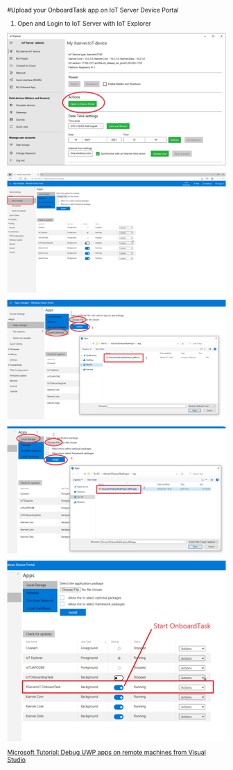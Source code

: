 #Upload your OnboardTask app on IoT Server Device Portal

1) Open and Login to IoT Server with IoT Explorer

![](images/OpenDevicePortal1.png)

![](images/DP1.png)

![](images/DP2.png)

![](images/DP3.png)

![](images/DP4.png)

[Microsoft Tutorial: Debug UWP apps on remote machines from Visual Studio](https://docs.microsoft.com/en-us/visualstudio/debugger/run-windows-store-apps-on-a-remote-machine?view=vs-2019)
